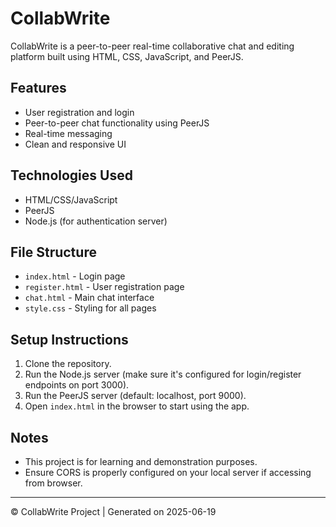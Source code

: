 
# CollabWrite

CollabWrite is a peer-to-peer real-time collaborative chat and editing platform built using HTML, CSS, JavaScript, and PeerJS.

## Features

- User registration and login
- Peer-to-peer chat functionality using PeerJS
- Real-time messaging
- Clean and responsive UI

## Technologies Used

- HTML/CSS/JavaScript
- PeerJS
- Node.js (for authentication server)

## File Structure

- `index.html` - Login page
- `register.html` - User registration page
- `chat.html` - Main chat interface
- `style.css` - Styling for all pages

## Setup Instructions

1. Clone the repository.
2. Run the Node.js server (make sure it's configured for login/register endpoints on port 3000).
3. Run the PeerJS server (default: localhost, port 9000).
4. Open `index.html` in the browser to start using the app.

## Notes

- This project is for learning and demonstration purposes.
- Ensure CORS is properly configured on your local server if accessing from browser.

---

© CollabWrite Project | Generated on 2025-06-19
